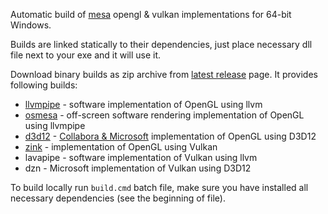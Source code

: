 Automatic build of [mesa][] opengl & vulkan implementations for 64-bit Windows.

Builds are linked statically to their dependencies, just place necessary dll file next to your exe and it will use it.

Download binary builds as zip archive from [latest release][] page. It provides following builds:

* [llvmpipe][] - software implementation of OpenGL using llvm
* [osmesa][] - off-screen software rendering implementation of OpenGL using llvmpipe
* [d3d12][] - [Collabora & Microsoft][collabora] implementation of OpenGL using D3D12
* [zink][] - implementation of OpenGL using Vulkan
* lavapipe - software implementation of Vulkan using llvm
* dzn - Microsoft implementation of Vulkan using D3D12

To build locally run `build.cmd` batch file, make sure you have installed all necessary dependencies (see the beginning of file).

[mesa]: https://www.mesa3d.org/
[llvmpipe]: https://docs.mesa3d.org/drivers/llvmpipe.html
[osmesa]: https://docs.mesa3d.org/osmesa.html
[d3d12]: https://docs.mesa3d.org/drivers/d3d12.html
[zink]: https://docs.mesa3d.org/drivers/zink.html
[collabora]: https://www.collabora.com/news-and-blog/news-and-events/introducing-opencl-and-opengl-on-directx.html
[latest release]: https://github.com/mmozeiko/build-mesa/releases/latest
